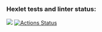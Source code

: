 ### Hexlet tests and linter status:
<a href="https://codeclimate.com/github/dot-tod/frontend-project-44/maintainability"><img src="https://api.codeclimate.com/v1/badges/3712f48a968ebea1445f/maintainability" /></a>
[![Actions Status](https://github.com/dot-tod/frontend-project-44/workflows/hexlet-check/badge.svg)](https://github.com/dot-tod/frontend-project-44/actions)
